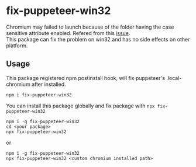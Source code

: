 # fix-puppeteer-win32

Chromium may failed to launch because of the folder having the case sensitive attribute enabled. Refered from this [issue](https://github.com/puppeteer/puppeteer/issues/4054#issuecomment-570115307).  
This package can fix the problem on win32 and has no side effects on other platform.

## Usage

This package registered npm postinstall hook, will fix puppeteer's .local-chromium after installed.

```
npm i fix-puppeteer-win32
```

You can install this package globally and fix package with `npx fix-puppeteer-win32`

```
npm i -g fix-puppeteer-win32
cd <your package>
npx fix-puppeteer-win32
```

or

```
npm i -g fix-puppeteer-win32
npx fix-puppeteer-win32 <custom chromium installed path>
```

